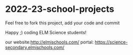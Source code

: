 # 2022-23-school-projects

Feel free to fork this project, add your code and commit

Happy ;) coding ELM Science students!






our website:http://elmischools.com/
portal: https://science-secondary.elmischools.com/
